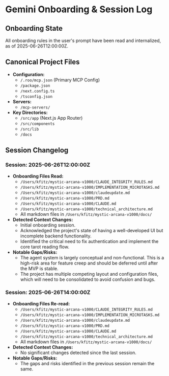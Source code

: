 # Gemini Onboarding & Session Log

## Onboarding State

All onboarding rules in the user's prompt have been read and internalized, as of 2025-06-26T12:00:00Z.

## Canonical Project Files

*   **Configuration:**
    *   `/.roo/mcp.json` (Primary MCP Config)
    *   `/package.json`
    *   `/next.config.ts`
    *   `/tsconfig.json`
*   **Servers:**
    *   `/mcp-servers/`
*   **Key Directories:**
    *   `/src/app` (Next.js App Router)
    *   `/src/components`
    *   `/src/lib`
    *   `/docs`

## Session Changelog

### Session: 2025-06-26T12:00:00Z

*   **Onboarding Files Read:**
    *   `/Users/kfitz/mystic-arcana-v1000/CLAUDE_INTEGRITY_RULES.md`
    *   `/Users/kfitz/mystic-arcana-v1000/IMPLEMENTATION_MICROTASKS.md`
    *   `/Users/kfitz/mystic-arcana-v1000/claudeupdate.md`
    *   `/Users/kfitz/mystic-arcana-v1000/PRD.md`
    *   `/Users/kfitz/mystic-arcana-v1000/CLAUDE.md`
    *   `/Users/kfitz/mystic-arcana-v1000/technical_architecture.md`
    *   All markdown files in `/Users/kfitz/mystic-arcana-v1000/docs/`
*   **Detected Context Changes:**
    *   Initial onboarding session.
    *   Acknowledged the project's state of having a well-developed UI but incomplete backend functionality.
    *   Identified the critical need to fix authentication and implement the core tarot reading flow.
*   **Notable Gaps/Risks:**
    *   The agent system is largely conceptual and non-functional. This is a high-risk area for feature creep and should be deferred until after the MVP is stable.
    *   The project has multiple competing layout and configuration files, which will need to be consolidated to avoid confusion and bugs.

### Session: 2025-06-26T14:00:00Z

*   **Onboarding Files Re-read:**
    *   `/Users/kfitz/mystic-arcana-v1000/CLAUDE_INTEGRITY_RULES.md`
    *   `/Users/kfitz/mystic-arcana-v1000/IMPLEMENTATION_MICROTASKS.md`
    *   `/Users/kfitz/mystic-arcana-v1000/claudeupdate.md`
    *   `/Users/kfitz/mystic-arcana-v1000/PRD.md`
    *   `/Users/kfitz/mystic-arcana-v1000/CLAUDE.md`
    *   `/Users/kfitz/mystic-arcana-v1000/technical_architecture.md`
    *   All markdown files in `/Users/kfitz/mystic-arcana-v1000/docs/`
*   **Detected Context Changes:**
    *   No significant changes detected since the last session.
*   **Notable Gaps/Risks:**
    *   The gaps and risks identified in the previous session remain the same.